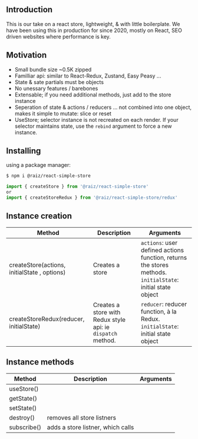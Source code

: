 ## Introduction

This is our take on a react store, lightweight, & with little boilerplate.
We have been using this in production for since 2020, mostly on React, SEO driven websites where performance is key.


## Motivation

- Small bundle size ~0.5K zipped
- Familliar api: similar to React-Redux, Zustand, Easy Peasy ...
- State & sate partials must be objects
- No unessary features / barebones 
- Extensable; if you need additional methods, just add to the store instance
- Seperation of state & actions / reducers ... not combined into one object, makes it simple to mutate: slice or reset
- UseStore; selector instance is not recreated on each render. If your selector maintains state, use the `rebind` argument  to force a new instance.




## Installing

using a package manager:

```bash
$ npm i @raiz/react-simple-store
```
```js
import { createStore } from '@raiz/react-simple-store'
or
import { createStoreRedux } from '@raiz/react-simple-store/redux'
```


## Instance creation 

| Method                                | Description       | Arguments |
| ---------                             | --------------    | ---- |
| createStore(actions, initialState , options)  | Creates a store              | `actions`: user defined actions function, returns the stores methods.<br>`initialState`: initial state object |
| createStoreRedux(reducer, initialState)      | Creates a store with Redux style api: ie `dispatch` method. | `reducer`: reducer function, à la Redux. <br>`initialState`: initial state object       |


## Instance methods

| Method          | Description | Arguments |
| ---------       | --------------  | ---- |
| useStore()      |             |  |
| getState()      |             |  |
| setState()      |             |  |
| destroy()       | removes all store listners            |  |
| subscribe()     | adds a store listner, which calls |  |
